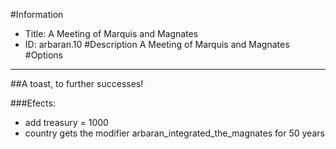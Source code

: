 #Information
 - Title: A Meeting of Marquis and Magnates
 - ID: arbaran.10
#Description
A Meeting of Marquis and Magnates
#Options

___
##A toast, to further successes!

###Efects:<ul><li>add treasury = 1000</li><li>country gets the modifier arbaran_integrated_the_magnates for 50 years</li></ul>
